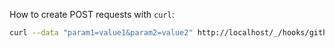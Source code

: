 How to create POST requests with `curl`:

```bash
curl --data "param1=value1&param2=value2" http://localhost/_/hooks/github
```
